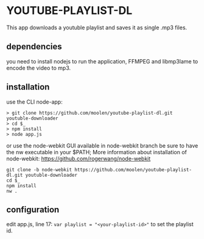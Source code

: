 # YOUTUBE-PLAYLIST-DL
This app downloads a youtuble playlist and saves it as single .mp3 files.

## dependencies
you need to install nodejs to run the application, FFMPEG and libmp3lame to encode the video to mp3.

## installation

use the CLI node-app:
```
> git clone https://github.com/moolen/youtube-playlist-dl.git youtuble-downloader
> cd $_
> npm install
> node app.js
```
or use the node-webkit GUI available in node-webkit branch be sure to have the nw executable in your $PATH;
More information about installation of node-webkit: https://github.com/rogerwang/node-webkit
```
git clone -b node-webkit https://github.com/moolen/youtube-playlist-dl.git youtuble-downloader
cd $_
npm install
nw .
```

## configuration
edit app.js, line 17: `var playlist = "<your-playlist-id>"` to set the playlist id.
